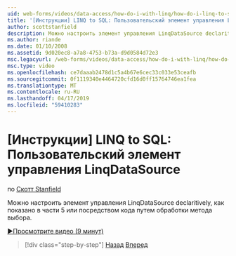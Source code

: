 ```yaml
---
uid: web-forms/videos/data-access/how-do-i-with-linq/how-do-i-linq-to-sql-custom-linqdatasource
title: '[Инструкции] LINQ to SQL: Пользовательский элемент управления LinqDataSource | Документация Майкрософт'
author: scottstanfield
description: Можно настроить элемент управления LinqDataSource declaritively, как показано в части 5 или посредством кода путем обработки метода выбора.
ms.author: riande
ms.date: 01/10/2008
ms.assetid: 9d020ec8-a7a8-4753-b73a-d9d0584d72e3
msc.legacyurl: /web-forms/videos/data-access/how-do-i-with-linq/how-do-i-linq-to-sql-custom-linqdatasource
msc.type: video
ms.openlocfilehash: ce7daaab2478d1c5a4b67e6cec33c033e53ceafb
ms.sourcegitcommit: 0f1119340e4464720cfd16d0ff15764746ea1fea
ms.translationtype: MT
ms.contentlocale: ru-RU
ms.lasthandoff: 04/17/2019
ms.locfileid: "59410283"
---
```

# <a name="how-do-i-linq-to-sql-custom-linqdatasource"></a>[Инструкции] LINQ to SQL: Пользовательский элемент управления LinqDataSource

по [Скотт Stanfield](https://github.com/scottstanfield)

Можно настроить элемент управления LinqDataSource declaritively, как показано в части 5 или посредством кода путем обработки метода выбора.

[&#9654;Просмотрите видео (9 минут)](https://channel9.msdn.com/Blogs/ASP-NET-Site-Videos/how-do-i-linq-to-sql-custom-linqdatasource)

> [!div class="step-by-step"]
> [Назад](how-do-i-linq-to-sql-linqdatasource.md)
> [Вперед](how-do-i-linq-to-sql-using-stored-procedures.md)
